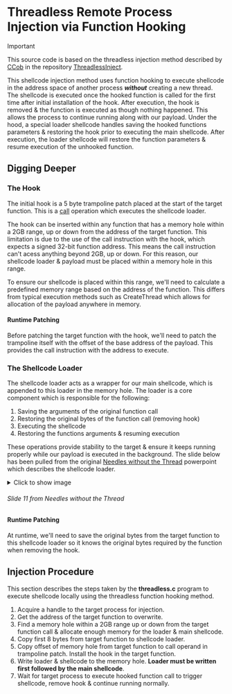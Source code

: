# Threadless Remote Process Injection via Function Hooking

> [!IMPORTANT]
> This source code is based on the threadless injection method described by [CCob](https://github.com/CCob) in the repository [ThreadlessInject](https://github.com/CCob/ThreadlessInject).

This shellcode injection method uses function hooking to execute shellcode in the address space of another process **_without_** creating a new thread. The shellcode is executed once the hooked function is called for the first time after initial installation of the hook. After execution, the hook is removed & the function is executed as though nothing happened. This allows the process to continue running along with our payload. Under the hood, a special loader shellcode handles saving the hooked functions parameters & restoring the hook prior to executing the main shellcode. After execution, the loader shellcode will restore the function parameters & resume execution of the unhooked function.

## Digging Deeper

### The Hook
The initial hook is a 5 byte trampoline patch placed at the start of the target function. This is a [call](https://www.felixcloutier.com/x86/call) operation which executes the shellcode loader.

The hook can be inserted within any function that has a memory hole within a 2GB range, up or down from the address of the target function. This limitation is due to the use of the call instruction with the hook, which expects a signed 32-bit function address. This means the call instruction can't acess anything beyond 2GB, up or down. For this reason, our shellcode loader & payload must be placed within a memory hole in this range.

To ensure our shellcode is placed within this range, we'll need to calculate a predefined memory range based on the address of the function. This differs from typical execution methods such as CreateThread which allows for allocation of the payload anywhere in memory.

#### Runtime Patching
Before patching the target function with the hook, we'll need to patch the trampoline itself with the offset of the base address of the payload. This provides the call instruction with the address to execute. 

### The Shellcode Loader
The shellcode loader acts as a wrapper for our main shellcode, which is appended to this loader in the memory hole. The loader is a core component which is responsible for the following:

1. Saving the arguments of the original function call
2. Restoring the original bytes of the function call (removing hook)
3. Executing the shellcode
4. Restoring the functions arguments & resuming execution

These operations provide stability to the target & ensure it keeps running properly while our payload is executed in the background. The slide below has been pulled from the original [Needles without the Thread](https://github.com/CCob/ThreadlessInject/blob/master/Needles%20without%20the%20Thread.pptx) powerpoint which describes the shellcode loader.

<details>
<summary>Click to show image</summary>

![hook-code](data/hook-code.png)
</details>

###### Slide 11 from Needles without the Thread

#### Runtime Patching
At runtime, we'll need to save the original bytes from the target function to this shellcode loader so it knows the original bytes required by the function when removing the hook. 

## Injection Procedure
This section describes the steps taken by the **threadless.c** program to execute shellcode locally using the threadless function hooking method.

1. Acquire a handle to the target process for injection.
2. Get the address of the target function to overwrite.
3. Find a memory hole within a 2GB range up or down from the target function call & allocate enough memory for the loader & main shellcode.
4. Copy first 8 bytes from target function to shellcode loader.
5. Copy offset of memory hole from target function to call operand in trampoline patch. Install the hook in the target function.
6. Write loader & shellcode to the memory hole. **Loader must be written first followed by the main shellcode**.
7. Wait for target process to execute hooked function call to trigger shellcode, remove hook & continue running normally.